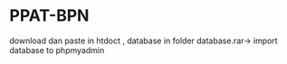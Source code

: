 # PPAT-BPN
download dan paste in htdoct , database in folder database.rar-> import database to phpmyadmin
